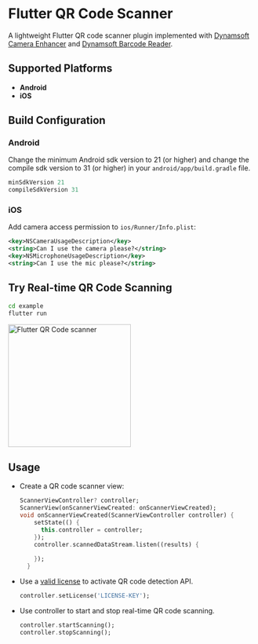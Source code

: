 # Flutter QR Code Scanner
A lightweight Flutter QR code scanner plugin implemented with [Dynamsoft Camera Enhancer](https://www.dynamsoft.com/camera-enhancer/docs/introduction/) and [Dynamsoft Barcode Reader](https://www.dynamsoft.com/barcode-reader/overview/).

## Supported Platforms
- **Android**
- **iOS**

## Build Configuration

### Android
Change the minimum Android sdk version to 21 (or higher) and change the compile sdk version to 31 (or higher) in your `android/app/build.gradle` file.

```gradle
minSdkVersion 21
compileSdkVersion 31
```

### iOS

Add camera access permission to `ios/Runner/Info.plist`:

```xml
<key>NSCameraUsageDescription</key>
<string>Can I use the camera please?</string>
<key>NSMicrophoneUsageDescription</key>
<string>Can I use the mic please?</string>
```

## Try Real-time QR Code Scanning

```bash
cd example
flutter run
```

<img src="https://www.dynamsoft.com/blog/wp-content/uploads/2021/10/flutter-qr-code-scanner.jpg" width="250" alt="Flutter QR Code scanner">

## Usage
- Create a QR code scanner view:
    
    ```dart
    ScannerViewController? controller;
    ScannerView(onScannerViewCreated: onScannerViewCreated);
    void onScannerViewCreated(ScannerViewController controller) {
        setState(() {
          this.controller = controller;
        });
        controller.scannedDataStream.listen((results) {
          
        });
      }
    ```
- Use a [valid license](https://www.dynamsoft.com/customer/license/trialLicense?product=dbr) to activate QR code detection API. 
    
    ```dart
    controller.setLicense('LICENSE-KEY');
    ```

- Use controller to start and stop real-time QR code scanning.
    
    ```dart
    controller.startScanning();
    controller.stopScanning();
    ```